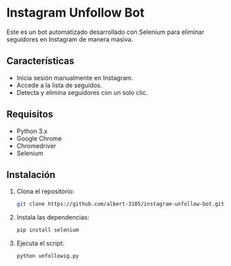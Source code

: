 # Instagram Unfollow Bot

Este es un bot automatizado desarrollado con Selenium para eliminar seguidores en Instagram de manera masiva.

## Características
- Inicia sesión manualmente en Instagram.
- Accede a la lista de seguidos.
- Detecta y elimina seguidores con un solo clic.

## Requisitos
- Python 3.x
- Google Chrome
- Chromedriver
- Selenium

## Instalación
1. Clona el repositorio:
   ```bash
   git clone https://github.com/albert-3105/instagram-unfollow-bot.git
   ```
2. Instala las dependencias:
   ```bash
   pip install selenium
   ```
3. Ejecuta el script:
   ```bash
   python unfollowig.py
   ```

